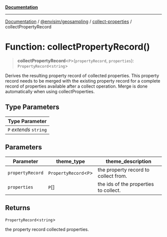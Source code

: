 [**Documentation**](../../../../README.md)

---

[Documentation](../../../../README.md) / [@envisim/geosampling](../../README.md) / [collect-properties](../README.md) / collectPropertyRecord

# Function: collectPropertyRecord()

> **collectPropertyRecord**\<`P`\>(`propertyRecord`, `properties`): `PropertyRecord`\<`string`\>

Derives the resulting property record of collected properties.
This property record needs to be merged with the existing
property record for a complete record of properties available
after a collect operation. Merge is done automatically when
using collectProperties.

## Type Parameters

| Type Parameter         |
| ---------------------- |
| `P` _extends_ `string` |

## Parameters

| Parameter        | theme_type              | theme_description                     |
| ---------------- | ----------------------- | ------------------------------------- |
| `propertyRecord` | `PropertyRecord`\<`P`\> | the property record to collect from.  |
| `properties`     | `P`[]                   | the ids of the properties to collect. |

## Returns

`PropertyRecord`\<`string`\>

the property record collected properties.
